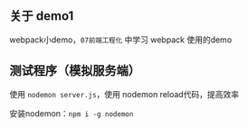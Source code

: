 
## 关于 demo1 
webpack小demo，`07前端工程化` 中学习 webpack 使用的demo

## 测试程序（模拟服务端）
使用 `nodemon server.js`，使用 nodemon reload代码，提高效率

安装nodemon：`npm i -g nodemon`

